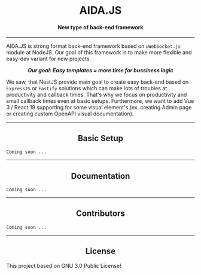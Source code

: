 <div align="center">

# AIDA.JS

#### New type of back-end framework

</div>

--- 

AIDA.JS is strong format back-end framework based on `uWebSocket.js` module at NodeJS. Our goal of this framework is to make more
flexible and easy-dev variant for new projects.

<div align="center"> 

**_Our goal: Easy templates = more time for bussiness logic_** 

</div>

We saw, that NestJS provide main goal to create easy back-end based on `ExpressJS` or `Fastify` solutions which can make
lots of troubles at productivity and callback times. That's why we focus on productivity and small callback times even 
at basic setups. Furthermore, we want to add Vue 3 / React 19 supporting for some visual element's (ex. creating Admin page or 
creating custom OpenAPI visual documentation).

---

<div align="center">

## Basic Setup

</div>

` Coming soon ... `

---

<div align="center">

## Documentation

</div>

` Coming soon ... `

---

<div align="center">

## Contributors

</div>

` Coming soon ... `

---

<div align="center">

## License

</div>

This project based on GNU 3.0 Public License!
